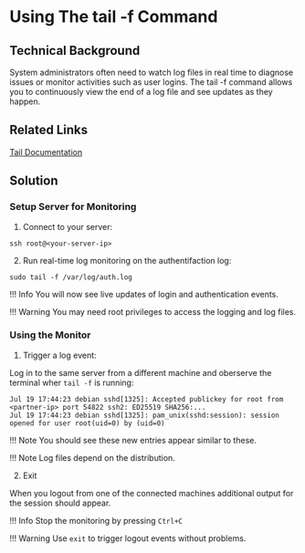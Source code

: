 # Using The tail -f Command

## Technical Background

System administrators often need to watch log files in real time to diagnose issues or monitor activities such as user logins. The tail -f command allows you to continuously view the end of a log file and see updates as they happen.

## Related Links

[Tail Documentation](https://man7.org/linux/man-pages/man1/tail.1.html)

## Solution
 
### Setup Server for Monitoring

1. Connect to your server:

`ssh root@<your-server-ip>`

2. Run real-time log monitoring on the authentifaction log:

`sudo tail -f /var/log/auth.log`

!!! Info
    You will now see live updates of login and authentication events.

!!! Warning
    You may need root privileges to access the logging and log files.

### Using the Monitor

1. Trigger a log event:

Log in to the same server from a different machine and oberserve the terminal wher `tail -f` is running:

```
Jul 19 17:44:23 debian sshd[1325]: Accepted publickey for root from <partner-ip> port 54822 ssh2: ED25519 SHA256:...
Jul 19 17:44:23 debian sshd[1325]: pam_unix(sshd:session): session opened for user root(uid=0) by (uid=0)
```

!!! Note
    You should see these new entries appear similar to these.

!!! Note
    Log files depend on the distribution.

2. Exit

When you logout from one of the connected machines additional output for the session should appear.

!!! Info
    Stop the monitoring by pressing `Ctrl+C`

!!! Warning
    Use `exit` to trigger logout events without problems.
    